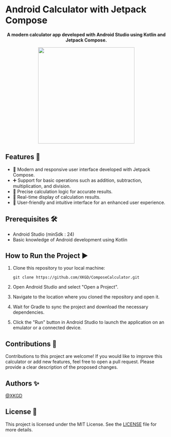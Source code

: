 # Android Calculator with Jetpack Compose

<p align="center">
  <strong>A modern calculator app developed with Android Studio using Kotlin and Jetpack Compose.</strong>
</p>

<p align="center">
  <img src="https://imgur.com/zat8bzu.jpeg" width="300" />
</p>

## Features 🚀

- 🎨 Modern and responsive user interface developed with Jetpack Compose.
- ➕ Support for basic operations such as addition, subtraction, multiplication, and division.
- 🔢 Precise calculation logic for accurate results.
- 🔄 Real-time display of calculation results.
- 🌈 User-friendly and intuitive interface for an enhanced user experience.

## Prerequisites 🛠️

- Android Studio (minSdk : 24)
- Basic knowledge of Android development using Kotlin

## How to Run the Project ▶️

1. Clone this repository to your local machine:

   ```shell
   git clone https://github.com/XKGD/ComposeCalculator.git

2. Open Android Studio and select "Open a Project".
3. Navigate to the location where you cloned the repository and open it.
4. Wait for Gradle to sync the project and download the necessary dependencies.
5. Click the "Run" button in Android Studio to launch the application on an emulator or a connected device.

## Contributions 🤝

Contributions to this project are welcome! If you would like to improve this calculator or add new features, feel free to open a pull request. Please provide a clear description of the proposed changes.

## Authors ✨

[@XKGD](https://github.com/XKGD)

## License 📄

This project is licensed under the MIT License. See the [LICENSE](LICENSE) file for more details.
